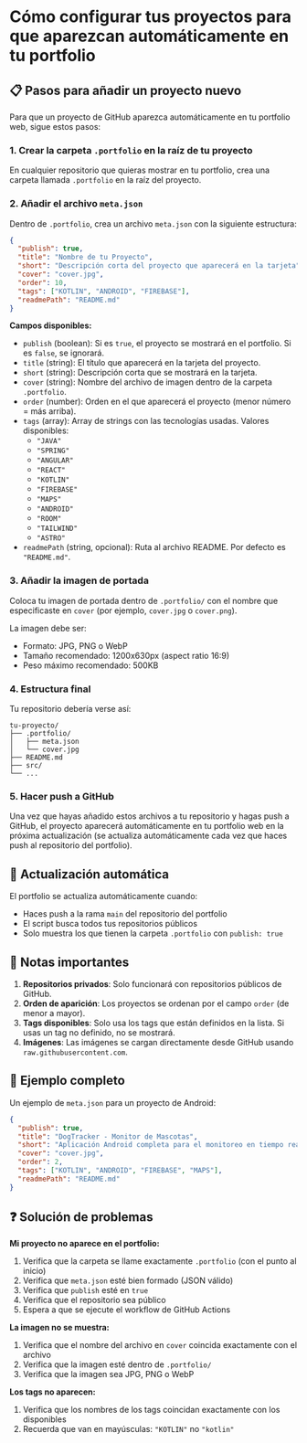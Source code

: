 # Cómo configurar tus proyectos para que aparezcan automáticamente en tu portfolio

## 📋 Pasos para añadir un proyecto nuevo

Para que un proyecto de GitHub aparezca automáticamente en tu portfolio web, sigue estos pasos:

### 1. Crear la carpeta `.portfolio` en la raíz de tu proyecto

En cualquier repositorio que quieras mostrar en tu portfolio, crea una carpeta llamada `.portfolio` en la raíz del proyecto.

### 2. Añadir el archivo `meta.json`

Dentro de `.portfolio`, crea un archivo `meta.json` con la siguiente estructura:

```json
{
  "publish": true,
  "title": "Nombre de tu Proyecto",
  "short": "Descripción corta del proyecto que aparecerá en la tarjeta",
  "cover": "cover.jpg",
  "order": 10,
  "tags": ["KOTLIN", "ANDROID", "FIREBASE"],
  "readmePath": "README.md"
}
```

**Campos disponibles:**

- `publish` (boolean): Si es `true`, el proyecto se mostrará en el portfolio. Si es `false`, se ignorará.
- `title` (string): El título que aparecerá en la tarjeta del proyecto.
- `short` (string): Descripción corta que se mostrará en la tarjeta.
- `cover` (string): Nombre del archivo de imagen dentro de la carpeta `.portfolio`.
- `order` (number): Orden en el que aparecerá el proyecto (menor número = más arriba).
- `tags` (array): Array de strings con las tecnologías usadas. Valores disponibles:
  - `"JAVA"`
  - `"SPRING"`
  - `"ANGULAR"`
  - `"REACT"`
  - `"KOTLIN"`
  - `"FIREBASE"`
  - `"MAPS"`
  - `"ANDROID"`
  - `"ROOM"`
  - `"TAILWIND"`
  - `"ASTRO"`
- `readmePath` (string, opcional): Ruta al archivo README. Por defecto es `"README.md"`.

### 3. Añadir la imagen de portada

Coloca tu imagen de portada dentro de `.portfolio/` con el nombre que especificaste en `cover` (por ejemplo, `cover.jpg` o `cover.png`).

La imagen debe ser:

- Formato: JPG, PNG o WebP
- Tamaño recomendado: 1200x630px (aspect ratio 16:9)
- Peso máximo recomendado: 500KB

### 4. Estructura final

Tu repositorio debería verse así:

```
tu-proyecto/
├── .portfolio/
│   ├── meta.json
│   └── cover.jpg
├── README.md
├── src/
└── ...
```

### 5. Hacer push a GitHub

Una vez que hayas añadido estos archivos a tu repositorio y hagas push a GitHub, el proyecto aparecerá automáticamente en tu portfolio web en la próxima actualización (se actualiza automáticamente cada vez que haces push al repositorio del portfolio).

## 🔄 Actualización automática

El portfolio se actualiza automáticamente cuando:

- Haces push a la rama `main` del repositorio del portfolio
- El script busca todos tus repositorios públicos
- Solo muestra los que tienen la carpeta `.portfolio` con `publish: true`

## 📝 Notas importantes

1. **Repositorios privados**: Solo funcionará con repositorios públicos de GitHub.
2. **Orden de aparición**: Los proyectos se ordenan por el campo `order` (de menor a mayor).
3. **Tags disponibles**: Solo usa los tags que están definidos en la lista. Si usas un tag no definido, no se mostrará.
4. **Imágenes**: Las imágenes se cargan directamente desde GitHub usando `raw.githubusercontent.com`.

## 🎨 Ejemplo completo

Un ejemplo de `meta.json` para un proyecto de Android:

```json
{
  "publish": true,
  "title": "DogTracker - Monitor de Mascotas",
  "short": "Aplicación Android completa para el monitoreo en tiempo real de mascotas con GPS y notificaciones.",
  "cover": "cover.jpg",
  "order": 2,
  "tags": ["KOTLIN", "ANDROID", "FIREBASE", "MAPS"],
  "readmePath": "README.md"
}
```

## ❓ Solución de problemas

**Mi proyecto no aparece en el portfolio:**

1. Verifica que la carpeta se llame exactamente `.portfolio` (con el punto al inicio)
2. Verifica que `meta.json` esté bien formado (JSON válido)
3. Verifica que `publish` esté en `true`
4. Verifica que el repositorio sea público
5. Espera a que se ejecute el workflow de GitHub Actions

**La imagen no se muestra:**

1. Verifica que el nombre del archivo en `cover` coincida exactamente con el archivo
2. Verifica que la imagen esté dentro de `.portfolio/`
3. Verifica que la imagen sea JPG, PNG o WebP

**Los tags no aparecen:**

1. Verifica que los nombres de los tags coincidan exactamente con los disponibles
2. Recuerda que van en mayúsculas: `"KOTLIN"` no `"kotlin"`
